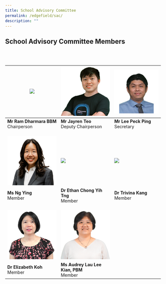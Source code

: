 ```yaml
---
title: School Advisory Committee
permalink: /edgefield/sac/
description: ""
---
```

<h2>School Advisory Committee Members</h2><br><br>

| ![](/images/sac%20chairperson.png)<br> | ![](/images/sac%20depchair.png)<br> | ![](/images/mr-lee.png)<br> |
| -------- | -------- | -------- |
| **Mr Ram Dharmara BBM**<br>Chairperson | **Mr Jayren Teo**<br>Deputy Chairperson | **Mr Lee Peck Ping** <br> Secretary |
| <br> ![](/images/sac-m1.png) <br> | <br> ![](/images/sac-m2.png) <br> | <br> ![](/images/sac-m3.png) <br> |
| **Ms Ng Ying** <br> Member | **Dr Ethan Chong Yih Tng** <br> Member | **Dr Trivina Kang**<br> Member |
| <br>![](/images/sac-m4.png)<br> | <br>![](/images/sac-m5.png)<br> |
| **Dr Elizabeth Koh**<br>Member | **Ms Audrey Lau Lee Kian, PBM**<br>Member